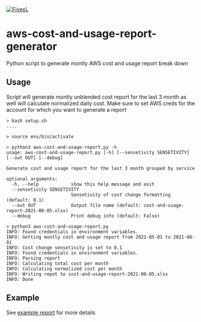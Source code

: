[![FivexL](https://releases.fivexl.io/fivexlbannergit.jpg)](https://fivexl.io/)

# aws-cost-and-usage-report-generator

Python script to generate montly AWS cost and usage report break down

## Usage

Script will generate montly unblended cost report for the last 3 month as well will calculate normalized daily cost.
Make sure to set AWS creds for the account for which you want to generate a report

```
> bash setup.sh
....

> source env/bin/activate

> python3 aws-cost-and-usage-report.py -h
usage: aws-cost-and-usage-report.py [-h] [--sensetivity SENSETIVITY] [--out OUT] [--debug]

Generate cost and usage report for the last 3 month grouped by service

optional arguments:
  -h, --help            show this help message and exit
  --sensetivity SENSETIVITY
                        Sensetivity of cost change formatting (default: 0.1)
  --out OUT             Output file name (default: cost-and-usage-report-2021-08-05.xlsx)
  --debug               Print debug info (default: False)

> python3 aws-cost-and-usage-report.py 
INFO: Found credentials in environment variables.
INFO: Getting montly cost and usage report from 2021-05-01 to 2021-08-01
INFO: Cost change sensetivity is set to 0.1
INFO: Found credentials in environment variables.
INFO: Parsing report
INFO: Calculating total cost per month
INFO: Calculating normalized cost per month
INFO: Writing repot to cost-and-usage-report-2021-08-05.xlsx
INFO: Done
```
## Example

See [example report](cost-and-usage-report-2021-08-05.xlsx) for more details
